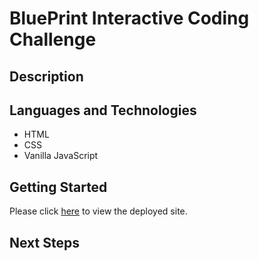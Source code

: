 # BluePrint Interactive Coding Challenge

## Description

## Languages and Technologies

- HTML
- CSS
- Vanilla JavaScript

## Getting Started

Please click [here](https://hilight.netlify.app/) to view the deployed site.

## Next Steps
